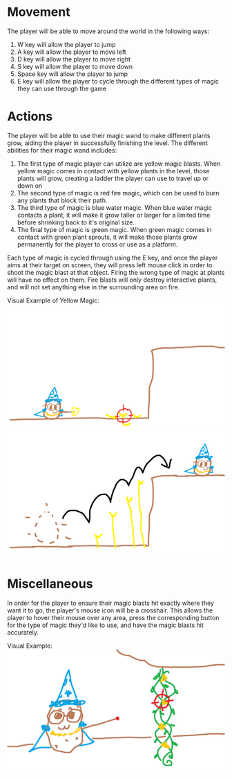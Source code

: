 # Movement 

The player will be able to move around the world in the following ways:
1. W key will allow the player to jump
2. A key will allow the player to move left
3. D key will allow the player to move right
4. S key will allow the player to move down
5. Space key will allow the player to jump
6. E key will allow the player to cycle through the different types of magic they can use through the game

# Actions

The player will be able to use their magic wand to make different plants grow, aiding the player in successfully finishing the level. The different abilities for their magic wand includes:
1. The first type of magic player can utilize are yellow magic blasts. When yellow magic comes in contact with yellow plants in the level, those plants will grow, creating a ladder the player can use to travel up or down on
2. The second type of magic is red fire magic, which can be used to burn any plants that block their path.
3. The third type of magic is blue water magic. When blue water magic contacts a plant, it will make it grow taller or larger for a limited time before shrinking back to it's original size.
4. The final type of magic is green magic. When green magic comes in contact with green plant sprouts, it will make those plants grow permanently for the player to cross or use as a platform.

Each type of magic is cycled through using the E key, and once the player aims at their target on screen, they will press left mouse click in order to shoot the magic blast at that object. Firing the wrong type of magic at plants will have no effect on them. Fire blasts will only destroy interactive plants, and will not set anything else in the surrounding area on fire.

Visual Example of Yellow Magic:
![Yellow Magic Example](/Assets/Design/Concept%20Art/yellow-magic-1.png)
![Yellow Magic Example cont.](/Assets/Design/Concept%20Art/yellow-magic-2.png)

# Miscellaneous

In order for the player to ensure their magic blasts hit exactly where they want it to go, the player's mouse icon will be a crosshair. This allows the player to hover their mouse over any area, press the corresponding button for the type of magic they'd like to use, and have the magic blasts hit accurately. 

Visual Example:
![Crosshair Example](/Assets/Design/Concept%20Art/crosshair-example.png)
